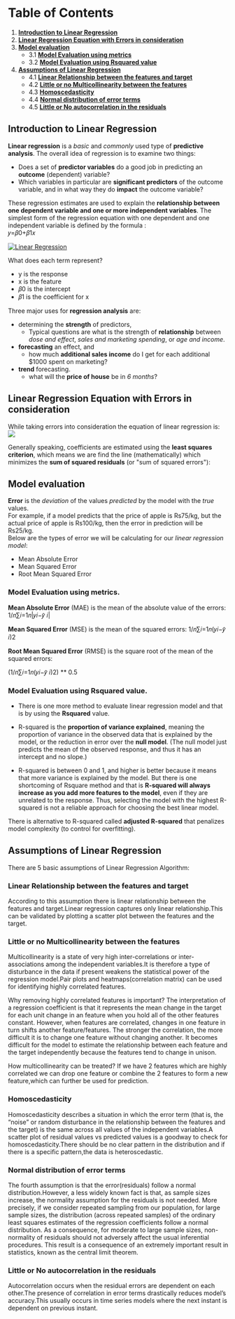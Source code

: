 
# **Table of Contents**

1. [**Introduction to Linear Regression**](#Section1)<br>
2. [**Linear Regression Equation with Errors in consideration**](#Section2)<br>
3. [**Model evaluation**](#Section3)<br>
	* 3.1 [**Model Evaluation using metrics**](#Section3.1)<br>
	* 3.2 [**Model Evaluation using Rsquared value**](#Section3.2)<br>
4. [**Assumptions of Linear Regression**](#Section4)<br>
	* 4.1 [**Linear Relationship between the features and target**](#Section4.1)<br>
	* 4.2 [**Little or no Multicollinearity between the features**](#Section4.2)<br>
	* 4.3 [**Homoscedasticity**](#Section4.3)<br>
	* 4.4 [**Normal distribution of error terms**](#Section4.4)<br>
	* 4.5 [**Little or No autocorrelation in the residuals**](#Section4.5)<br>


<a name = Section1></a>
## Introduction to Linear Regression

__Linear regression__ is a _basic_ and _commonly_ used type of __predictive analysis__.  The overall idea of regression is to examine two things: 
- Does a set of __predictor variables__ do a good job in predicting an __outcome__ (dependent) variable?  
- Which variables in particular are __significant predictors__ of the outcome variable, and in what way they do __impact__ the outcome variable?  

These regression estimates are used to explain the __relationship between one dependent variable and one or more independent variables__.  The simplest form of the regression equation with one dependent and one independent variable is defined by the formula :<br/>
𝑦=𝛽0+𝛽1𝑥

[![Linear Regression](http://www.sthda.com/english/sthda-upload/images/machine-learning-essentials/linear-regression.png "Linear Regression")](http://www.sthda.com/english/sthda-upload/images/machine-learning-essentials/linear-regression.png "Linear Regression")

What does each term represent?
- y is the response
- x is the feature
- 𝛽0 is the intercept
- 𝛽1 is the coefficient for x


Three major uses for __regression analysis__ are: 
- determining the __strength__ of predictors,
    - Typical questions are what is the strength of __relationship__ between _dose and effect_, _sales and marketing spending_, or _age and income_.
- __forecasting__ an effect, and
    - how much __additional sales income__ do I get for each additional $1000 spent on marketing?
- __trend__ forecasting.
    - what will the __price of house__ be in _6 months_?

<a name = Section2></a>
## Linear Regression Equation with Errors in consideration
While taking errors into consideration the equation of linear regression is: 
[![](https://miro.medium.com/max/875/1*k2bLmeYIG7z7dCyxADedhQ.png)](https://miro.medium.com/max/875/1*k2bLmeYIG7z7dCyxADedhQ.png)

Generally speaking, coefficients are estimated using the **least squares criterion**, which means we are find the line (mathematically) which minimizes the **sum of squared residuals** (or "sum of squared errors"):


<a name = Section3></a>
## Model evaluation 

__Error__ is the _deviation_ of the values _predicted_ by the model with the _true_ values.<br/>
For example, if a model predicts that the price of apple is Rs75/kg, but the actual price of apple is Rs100/kg, then the error in prediction will be Rs25/kg.<br/>
Below are the types of error we will be calculating for our _linear regression model_:
- Mean Absolute Error
- Mean Squared Error
- Root Mean Squared Error

<a name = Section3.1></a>
### Model Evaluation using __metrics.__
__Mean Absolute Error__ (MAE) is the mean of the absolute value of the errors:
1/𝑛∑𝑖=1𝑛|𝑦𝑖−𝑦̂ 𝑖|

__Mean Squared Error__ (MSE) is the mean of the squared errors:
1/𝑛∑𝑖=1𝑛(𝑦𝑖−𝑦̂ 𝑖)2

__Root Mean Squared Error__ (RMSE) is the square root of the mean of the squared errors:

(1/𝑛∑𝑖=1𝑛(𝑦𝑖−𝑦̂ 𝑖)2) ** 0.5

<a name = Section3.2></a>
### Model Evaluation using Rsquared value.

- There is one more method to evaluate linear regression model and that is by using the __Rsquared__ value.<br/>
- R-squared is the **proportion of variance explained**, meaning the proportion of variance in the observed data that is explained by the model, or the reduction in error over the **null model**. (The null model just predicts the mean of the observed response, and thus it has an intercept and no slope.)

- R-squared is between 0 and 1, and higher is better because it means that more variance is explained by the model. But there is one shortcoming of Rsquare method and that is **R-squared will always increase as you add more features to the model**, even if they are unrelated to the response. Thus, selecting the model with the highest R-squared is not a reliable approach for choosing the best linear model.

There is alternative to R-squared called **adjusted R-squared** that penalizes model complexity (to control for overfitting).


<a name = Section4></a>
## Assumptions of Linear Regression
There are 5 basic assumptions of Linear Regression Algorithm:

<a name = Section4.1></a>
### Linear Relationship between the features and target

According to this assumption there is linear relationship between the features and target.Linear regression captures only linear relationship.This can be validated by plotting a scatter plot between the features and the target.

<a name = Section4.2></a>
### Little or no Multicollinearity between the features

Multicollinearity is a state of very high inter-correlations or inter-associations among the independent variables.It is therefore a type of disturbance in the data if present weakens the statistical power of the regression model.Pair plots and heatmaps(correlation matrix) can be used for identifying highly correlated features.

Why removing highly correlated features is important?
The interpretation of a regression coefficient is that it represents the mean change in the target for each unit change in an feature when you hold all of the other features constant. However, when features are correlated, changes in one feature in turn shifts another feature/features. The stronger the correlation, the more difficult it is to change one feature without changing another. It becomes difficult for the model to estimate the relationship between each feature and the target independently because the features tend to change in unison.

How multicollinearity can be treated?
If we have 2 features which are highly correlated we can drop one feature or combine the 2 features to form a new feature,which can further be used for prediction.

<a name = Section4.3></a>
### Homoscedasticity

Homoscedasticity describes a situation in which the error term (that is, the “noise” or random disturbance in the relationship between the features and the target) is the same across all values of the independent variables.A scatter plot of residual values vs predicted values is a goodway to check for homoscedasticity.There should be no clear pattern in the distribution and if there is a specific pattern,the data is heteroscedastic.

<a name = Section4.4></a>
### Normal distribution of error terms

The fourth assumption is that the error(residuals) follow a normal distribution.However, a less widely known fact is that, as sample sizes increase, the normality assumption for the residuals is not needed. More precisely, if we consider repeated sampling from our population, for large sample sizes, the distribution (across repeated samples) of the ordinary least squares estimates of the regression coefficients follow a normal distribution. As a consequence, for moderate to large sample sizes, non-normality of residuals should not adversely affect the usual inferential procedures. This result is a consequence of an extremely important result in statistics, known as the central limit theorem.

<a name = Section4.5></a>
### Little or No autocorrelation in the residuals

Autocorrelation occurs when the residual errors are dependent on each other.The presence of correlation in error terms drastically reduces model’s accuracy.This usually occurs in time series models where the next instant is dependent on previous instant.


